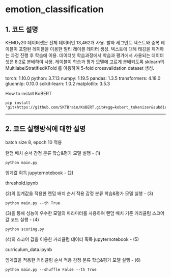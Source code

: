 # emotion_classification


## 1. 코드 설명

KEMDy20 데이터셋은 전체 데이터인 13,462개 사용.
발화 세그먼트 텍스트와 중복 레이블이 포함된 레이블을 이용한 멀티 레이블 데이터 생성.
텍스트에 대해 태깅을 제거하는 과정 진행 후 학습에 이용.
데이터셋 학습과정에서 학습과 평가에서 사용되는 데이터셋은 8:2로 분배하여 사용.
레이블이 학습과 평가 모델에 고르게 분배되도록 sklearn의 MultilabelStratifiedKFold 를 이용하여 5-fold crossvalidation dataset 생성.

torch: 1.10.0
python: 3.7.13
numpy: 1.19.5
pandas: 1.3.5
transformers: 4.18.0
gluonnlp: 0.10.0
scikit-learn: 1.0.2
matplotlib: 3.5.3

How to install KoBERT
```
pip install 'git+https://github.com/SKTBrain/KoBERT.git#egg=kobert_tokenizer&subdirectory=kobert_hf'
```

---

## 2. 코드 실행방식에 대한 설명

batch size 8, epoch 10 적용

랜덤 배치 순서 감정 분류 학습&평가 모델 실행 - (1)
```
python main.py
```

임계값 획득 jupyternotebook - (2)


threshold.ipynb

(2)의 임계값을 적용한 랜덤 배치 순서 적용 감정 분류 학습&평가 모델 실행 - (3)
```
python main.py --th True
```

(3)을 통해 성능이 우수한 모델의 파라미터를 사용하여 랜덤 배치 기준 커리큘럼 스코어 값 코드 실행 - (4)
```
python scoring.py
```


(4)의 스코어 값을 이용한 커리큘럼 데이터 획득 jupyternotebook - (5)

curriculum_data.ipynb

임계값을 적용한 커리큘럼 순서 적용 감정 분류 학습&평가 모델 실행 - (6)
```
python main.py --shuffle False --th True
```
